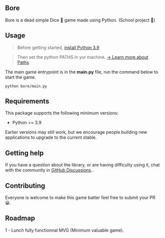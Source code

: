 ## Bore
Bore is a dead simple Dice 🎲 game made using Python. (School project 📖)

## Usage

> Before getting started, [install Python 3.9](https://www.python.org/downloads/release/python-390/)

> Then set the python PATHS in yur machine.
> [→ Learn more about Paths](https://www.javatpoint.com/how-to-set-python-path).

The main game entrypoint is in the **main.py** file, run the command below to start the game.

```shell
python bore/main.py
```

## Requirements

This package supports the following minimum versions:

* Python >= 3.9

Earlier versions may still work, but we encourage people building new applications
to upgrade to the current stable.

## Getting help

If you have a question about the library, or are having difficulty using it,
chat with the community in [GitHub Discussions](https://github.com/younessidbakkasse/bore/discussions)..


## Contributing

Everyone is welcome to make this game batter feel free to submit your PR 😀.


## Roadmap
1 - Lunch fully functionnal MVG (Minimum valuable game).
